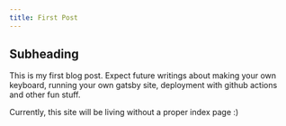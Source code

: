 ```yaml
---
title: First Post
---
```


## Subheading

This is my first blog post. Expect future writings about making your own keyboard, running your own gatsby site, deployment with github actions and other fun stuff.

Currently, this site will be living without a proper index page :)
